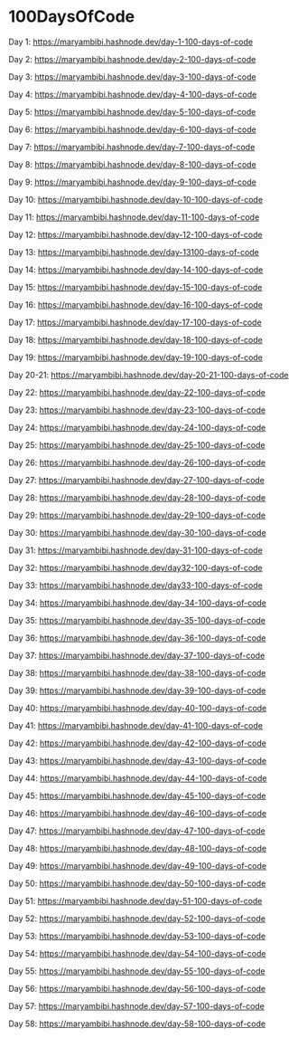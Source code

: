 # 100DaysOfCode
Day 1: https://maryambibi.hashnode.dev/day-1-100-days-of-code

Day 2: https://maryambibi.hashnode.dev/day-2-100-days-of-code

Day 3: https://maryambibi.hashnode.dev/day-3-100-days-of-code

Day 4: https://maryambibi.hashnode.dev/day-4-100-days-of-code

Day 5: https://maryambibi.hashnode.dev/day-5-100-days-of-code

Day 6: https://maryambibi.hashnode.dev/day-6-100-days-of-code

Day 7: https://maryambibi.hashnode.dev/day-7-100-days-of-code

Day 8: https://maryambibi.hashnode.dev/day-8-100-days-of-code

Day 9: https://maryambibi.hashnode.dev/day-9-100-days-of-code

Day 10: https://maryambibi.hashnode.dev/day-10-100-days-of-code

Day 11: https://maryambibi.hashnode.dev/day-11-100-days-of-code

Day 12: https://maryambibi.hashnode.dev/day-12-100-days-of-code

Day 13: https://maryambibi.hashnode.dev/day-13100-days-of-code

Day 14: https://maryambibi.hashnode.dev/day-14-100-days-of-code

Day 15: https://maryambibi.hashnode.dev/day-15-100-days-of-code

Day 16: https://maryambibi.hashnode.dev/day-16-100-days-of-code

Day 17: https://maryambibi.hashnode.dev/day-17-100-days-of-code

Day 18: https://maryambibi.hashnode.dev/day-18-100-days-of-code

Day 19: https://maryambibi.hashnode.dev/day-19-100-days-of-code

Day 20-21: https://maryambibi.hashnode.dev/day-20-21-100-days-of-code

Day 22: https://maryambibi.hashnode.dev/day-22-100-days-of-code

Day 23: https://maryambibi.hashnode.dev/day-23-100-days-of-code

Day 24: https://maryambibi.hashnode.dev/day-24-100-days-of-code

Day 25: https://maryambibi.hashnode.dev/day-25-100-days-of-code

Day 26: https://maryambibi.hashnode.dev/day-26-100-days-of-code

Day 27: https://maryambibi.hashnode.dev/day-27-100-days-of-code

Day 28: https://maryambibi.hashnode.dev/day-28-100-days-of-code

Day 29: https://maryambibi.hashnode.dev/day-29-100-days-of-code

Day 30: https://maryambibi.hashnode.dev/day-30-100-days-of-code

Day 31: https://maryambibi.hashnode.dev/day-31-100-days-of-code

Day 32: https://maryambibi.hashnode.dev/day32-100-days-of-code

Day 33: https://maryambibi.hashnode.dev/day33-100-days-of-code

Day 34: https://maryambibi.hashnode.dev/day-34-100-days-of-code

Day 35: https://maryambibi.hashnode.dev/day-35-100-days-of-code

Day 36: https://maryambibi.hashnode.dev/day-36-100-days-of-code

Day 37: https://maryambibi.hashnode.dev/day-37-100-days-of-code

Day 38: https://maryambibi.hashnode.dev/day-38-100-days-of-code

Day 39: https://maryambibi.hashnode.dev/day-39-100-days-of-code

Day 40: https://maryambibi.hashnode.dev/day-40-100-days-of-code

Day 41: https://maryambibi.hashnode.dev/day-41-100-days-of-code

Day 42: https://maryambibi.hashnode.dev/day-42-100-days-of-code

Day 43: https://maryambibi.hashnode.dev/day-43-100-days-of-code

Day 44: https://maryambibi.hashnode.dev/day-44-100-days-of-code

Day 45: https://maryambibi.hashnode.dev/day-45-100-days-of-code

Day 46: https://maryambibi.hashnode.dev/day-46-100-days-of-code

Day 47: https://maryambibi.hashnode.dev/day-47-100-days-of-code

Day 48: https://maryambibi.hashnode.dev/day-48-100-days-of-code

Day 49: https://maryambibi.hashnode.dev/day-49-100-days-of-code

Day 50: https://maryambibi.hashnode.dev/day-50-100-days-of-code

Day 51: https://maryambibi.hashnode.dev/day-51-100-days-of-code

Day 52: https://maryambibi.hashnode.dev/day-52-100-days-of-code

Day 53: https://maryambibi.hashnode.dev/day-53-100-days-of-code

Day 54: https://maryambibi.hashnode.dev/day-54-100-days-of-code

Day 55: https://maryambibi.hashnode.dev/day-55-100-days-of-code

Day 56: https://maryambibi.hashnode.dev/day-56-100-days-of-code

Day 57: https://maryambibi.hashnode.dev/day-57-100-days-of-code

Day 58: https://maryambibi.hashnode.dev/day-58-100-days-of-code
